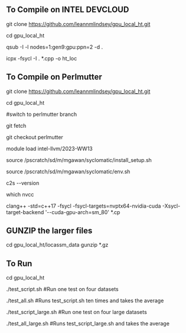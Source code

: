 ## To Compile on INTEL DEVCLOUD
git clone https://github.com/leannmlindsey/gpu_local_ht.git

cd gpu_local_ht

qsub -I -l nodes=1:gen9:gpu:ppn=2 -d .

icpx -fsycl -I . *.cpp -o ht_loc

## To Compile on Perlmutter
git clone https://github.com/leannmlindsey/gpu_local_ht.git

cd gpu_local_ht

#switch to perlmutter branch

git fetch

git checkout perlmutter

module load intel-llvm/2023-WW13

source /pscratch/sd/m/mgawan/syclomatic/install_setup.sh

source /pscratch/sd/m/mgawan/syclomatic/env.sh

c2s --version

which nvcc

clang++ -std=c++17 -fsycl -fsycl-targets=nvptx64-nvidia-cuda -Xsycl-target-backend '--cuda-gpu-arch=sm_80' *.cp

## GUNZIP the larger files
cd gpu_local_ht/locassm_data
gunzip *.gz

## To Run
cd gpu_local_ht

./test_script.sh #Run one test on four datasets

./test_all.sh #Runs test_script.sh ten times and takes the average

./test_script_large.sh #Run one test on four large datasets 

./test_all_large.sh #Runs test_script_large.sh and takes the average
